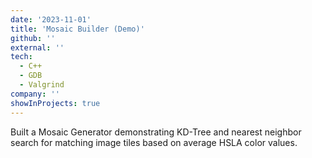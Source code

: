 ```yaml
---
date: '2023-11-01'
title: 'Mosaic Builder (Demo)'
github: ''
external: ''
tech:
  - C++
  - GDB
  - Valgrind
company: ''
showInProjects: true
---
```


Built a Mosaic Generator demonstrating KD-Tree and nearest neighbor search for matching image tiles based on average HSLA color values.
